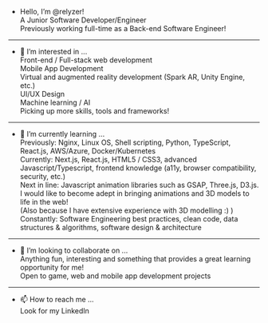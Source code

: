 - Hello, I’m @relyzer!  
A Junior Software Developer/Engineer   
Previously working full-time as a Back-end Software Engineer! 

---
- 👀 I’m interested in ...  
Front-end / Full-stack web development  
Mobile App Development  
Virtual and augmented reality development (Spark AR, Unity Engine, etc.)  
UI/UX Design  
Machine learning / AI  
Picking up more skills, tools and frameworks!  

---
- 🌱 I’m currently learning ...  
Previously: Nginx, Linux OS, Shell scripting, Python, TypeScript, React.js, AWS/Azure, Docker/Kubernetes  
Currently: Next.js, React.js, HTML5 / CSS3, advanced Javascript/Typescript, frontend knowledge (a11y, browser compatibility, security, etc.)  
Next in line: Javascript animation libraries such as GSAP, Three.js, D3.js. I would like to become adept in bringing animations and 3D models to life in the web!  
(Also because I have extensive experience with 3D modelling :) )  
Constantly: Software Engineering best practices, clean code, data structures & algorithms, software design & architecture  


---
- 💞️ I’m looking to collaborate on ...  
Anything fun, interesting and something that provides a great learning opportunity for me!  
Open to game, web and mobile app development projects  

---
- 📫 How to reach me ...  
Look for my LinkedIn  



<!---
relyzer/relyzer is a ✨ special ✨ repository because its `README.md` (this file) appears on your GitHub profile.
You can click the Preview link to take a look at your changes.
--->

